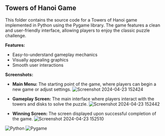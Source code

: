 ## Towers of Hanoi Game

This folder contains the source code for a Towers of Hanoi game implemented in Python using the Pygame library. The game features a clean and user-friendly interface, allowing players to enjoy the classic puzzle challenge.

**Features:**

* Easy-to-understand gameplay mechanics
* Visually appealing graphics
* Smooth user interactions

**Screenshots:**

* **Main Menu:** The starting point of the game, where players can begin a new game or adjust settings.
![Screenshot 2024-04-23 152424](https://github.com/user-attachments/assets/bcd4e0d6-f47d-4320-883f-4ef317d5bc9f)

* **Gameplay Screen:** The main interface where players interact with the towers and disks to solve the puzzle.
![Screenshot 2024-04-23 152442](https://github.com/user-attachments/assets/c2ec4634-8f18-45c0-b3e9-a83f7fe9de82)

* **Winning Screen:** The screen displayed upon successful completion of the game.
![Screenshot 2024-04-23 152510](https://github.com/user-attachments/assets/82a598eb-6e70-4c10-b838-daf813b2a0a5)



![Python](https://img.shields.io/badge/python-3.10-blue.svg)
![Pygame](https://img.shields.io/badge/pygame-2.2.3-orange.svg)

